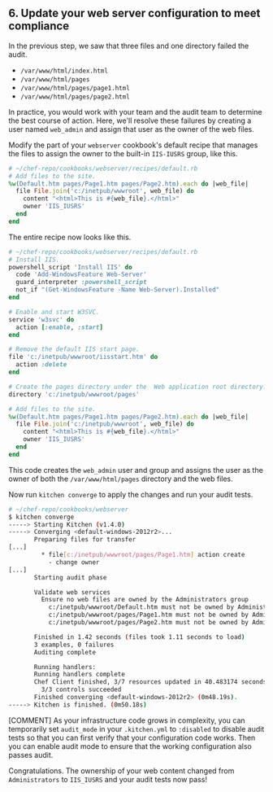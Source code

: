 ## 6. Update your web server configuration to meet compliance

In the previous step, we saw that three files and one directory failed the audit.

* <code class="file-path">/var/www/html/index.html</code>
* <code class="file-path">/var/www/html/pages</code>
* <code class="file-path">/var/www/html/pages/page1.html</code>
* <code class="file-path">/var/www/html/pages/page2.html</code>

In practice, you would work with your team and the audit team to determine the best course of action. Here, we'll resolve these failures by creating a user named `web_admin` and assign that user as the owner of the web files.

Modify the part of your `webserver` cookbook's default recipe that manages the files to assign the owner to the built-in `IIS-IUSRS` group, like this.

```ruby
# ~/chef-repo/cookbooks/webserver/recipes/default.rb
# Add files to the site.
%w(Default.htm pages/Page1.htm pages/Page2.htm).each do |web_file|
  file File.join('c:/inetpub/wwwroot', web_file) do
    content "<html>This is #{web_file}.</html>"
    owner 'IIS_IUSRS'
  end
end
```

The entire recipe now looks like this.

```ruby
# ~/chef-repo/cookbooks/webserver/recipes/default.rb
# Install IIS.
powershell_script 'Install IIS' do
  code 'Add-WindowsFeature Web-Server'
  guard_interpreter :powershell_script
  not_if "(Get-WindowsFeature -Name Web-Server).Installed"
end

# Enable and start W3SVC.
service 'w3svc' do
  action [:enable, :start]
end

# Remove the default IIS start page.
file 'c:/inetpub/wwwroot/iisstart.htm' do
  action :delete
end

# Create the pages directory under the  Web application root directory.
directory 'c:/inetpub/wwwroot/pages'

# Add files to the site.
%w(Default.htm pages/Page1.htm pages/Page2.htm).each do |web_file|
  file File.join('c:/inetpub/wwwroot', web_file) do
    content "<html>This is #{web_file}.</html>"
    owner 'IIS_IUSRS'
  end
end
```

This code creates the `web_admin` user and group and assigns the user as the owner of both the <code class="file-path">/var/www/html/pages</code> directory and the web files.

Now run `kitchen converge` to apply the changes and run your audit tests.

```bash
# ~/chef-repo/cookbooks/webserver
$ kitchen converge
-----> Starting Kitchen (v1.4.0)
-----> Converging <default-windows-2012r2>...
       Preparing files for transfer
[...]
         * file[c:/inetpub/wwwroot/pages/Page1.htm] action create
           - change owner
[...]
       Starting audit phase

       Validate web services
         Ensure no web files are owned by the Administrators group
           c:/inetpub/wwwroot/Default.htm must not be owned by Administrators
           c:/inetpub/wwwroot/pages/Page1.htm must not be owned by Administrators
           c:/inetpub/wwwroot/pages/Page2.htm must not be owned by Administrators

       Finished in 1.42 seconds (files took 1.11 seconds to load)
       3 examples, 0 failures
       Auditing complete

       Running handlers:
       Running handlers complete
       Chef Client finished, 3/7 resources updated in 40.483174 seconds
         3/3 controls succeeded
       Finished converging <default-windows-2012r2> (0m48.19s).
-----> Kitchen is finished. (0m50.18s)
```

[COMMENT] As your infrastructure code grows in complexity, you can temporarily set `audit_mode` in your <code class="file-path">.kitchen.yml</code> to `:disabled` to disable audit tests so that you can first verify that your configuration code works. Then you can enable audit mode to ensure that the working configuration also passes audit.

Congratulations. The ownership of your web content changed from `Administrators` to `IIS_IUSRS` and your audit tests now pass!
